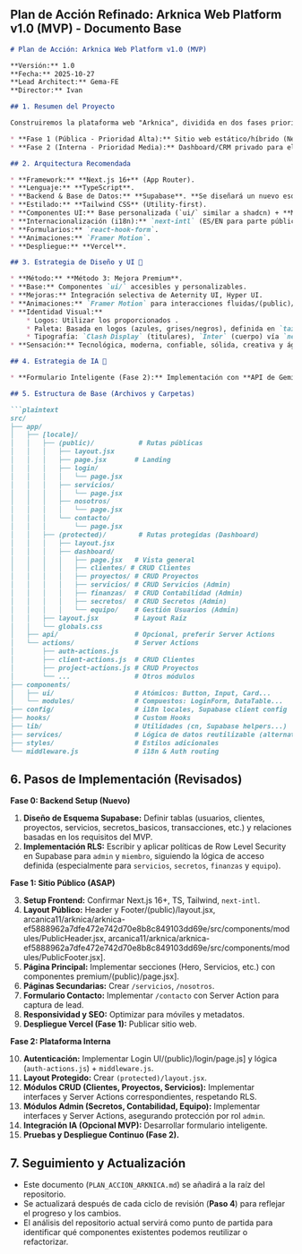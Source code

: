 

## Plan de Acción Refinado: Arknica Web Platform v1.0 (MVP) - Documento Base

````markdown
# Plan de Acción: Arknica Web Platform v1.0 (MVP)

**Versión:** 1.0
**Fecha:** 2025-10-27
**Lead Architect:** Gema-FE
**Director:** Ivan

## 1. Resumen del Proyecto

Construiremos la plataforma web "Arknica", dividida en dos fases priorizadas:

* **Fase 1 (Pública - Prioridad Alta):** Sitio web estático/híbrido (Next.js SSG/ISR), moderno, optimizado para SEO, enfocado en marketing, presentación de servicios y **captura de leads** para emprendedores y PYMEs.
* **Fase 2 (Interna - Prioridad Media):** Dashboard/CRM privado para el equipo Arknica (Next.js App Router). MVP incluye: **Gestión de Clientes (CRM)**, **Gestión de Proyectos**, **Catálogo de Servicios**, **Gestión básica de Secretos** (API Keys, .env) y **Módulo de Contabilidad Fundamental** (ingresos, gastos, suscripciones). Se priorizará la seguridad con **Supabase RLS** y **Next.js Server Actions**.

## 2. Arquitectura Recomendada

* **Framework:** **Next.js 16+** (App Router).
* **Lenguaje:** **TypeScript**.
* **Backend & Base de Datos:** **Supabase**. **Se diseñará un nuevo esquema de base de datos y políticas RLS desde cero**, basado en los requerimientos funcionales de este plan, tomando inspiración del `manual_backedn.md` pero adaptándolo a las necesidades del MVP.
* **Estilado:** **Tailwind CSS** (Utility-first).
* **Componentes UI:** Base personalizada (`ui/` similar a shadcn) + **Mejora Premium** (Aeternity UI, Hyper UI).
* **Internacionalización (i18n):** `next-intl` (ES/EN para parte pública).
* **Formularios:** `react-hook-form`.
* **Animaciones:** `Framer Motion`.
* **Despliegue:** **Vercel**.

## 3. Estrategia de Diseño y UI 🎨

* **Método:** **Método 3: Mejora Premium**.
* **Base:** Componentes `ui/` accesibles y personalizables.
* **Mejoras:** Integración selectiva de Aeternity UI, Hyper UI.
* **Animaciones:** `Framer Motion` para interacciones fluidas/(public)/page.jsx].
* **Identidad Visual:**
    * Logos: Utilizar los proporcionados .
    * Paleta: Basada en logos (azules, grises/negros), definida en `tailwind.config.mjs`, con soporte **modo oscuro**/globals.css, arcanica11/arknica/arknica-ef5888962a7dfe472e742d70e8b8c849103dd69e/tailwind.config.mjs].
    * Tipografía: `Clash Display` (titulares), `Inter` (cuerpo) vía `next/font`/layout.jsx, arcanica11/arknica/arknica-ef5888962a7dfe472e742d70e8b8c849103dd69e/tailwind.config.mjs].
* **Sensación:** Tecnológica, moderna, confiable, sólida, creativa y ágil.

## 4. Estrategia de IA 🤖

* **Formulario Inteligente (Fase 2):** Implementación con **API de Gemini** vía **Server Action** para procesar la entrada del cliente, resumir necesidades y sugerir servicios.

## 5. Estructura de Base (Archivos y Carpetas)

```plaintext
src/
├── app/
│   ├── [locale]/
│   │   ├── (public)/           # Rutas públicas
│   │   │   ├── layout.jsx
│   │   │   ├── page.jsx       # Landing
│   │   │   ├── login/
│   │   │   │   └── page.jsx
│   │   │   ├── servicios/
│   │   │   │   └── page.jsx
│   │   │   ├── nosotros/
│   │   │   │   └── page.jsx
│   │   │   └── contacto/
│   │   │       └── page.jsx
│   │   ├── (protected)/        # Rutas protegidas (Dashboard)
│   │   │   ├── layout.jsx
│   │   │   ├── dashboard/
│   │   │   │   ├── page.jsx   # Vista general
│   │   │   │   ├── clientes/ # CRUD Clientes
│   │   │   │   ├── proyectos/ # CRUD Proyectos
│   │   │   │   ├── servicios/ # CRUD Servicios (Admin)
│   │   │   │   ├── finanzas/  # CRUD Contabilidad (Admin)
│   │   │   │   ├── secretos/  # CRUD Secretos (Admin)
│   │   │   │   └── equipo/    # Gestión Usuarios (Admin)
│   │   ├── layout.jsx         # Layout Raíz
│   │   └── globals.css
│   ├── api/                   # Opcional, preferir Server Actions
│   └── actions/               # Server Actions
│       ├── auth-actions.js
│       ├── client-actions.js  # CRUD Clientes
│       ├── project-actions.js # CRUD Proyectos
│       └── ...                # Otros módulos
├── components/
│   ├── ui/                    # Atómicos: Button, Input, Card...
│   └── modules/               # Compuestos: LoginForm, DataTable...
├── config/                    # i18n locales, Supabase client config
├── hooks/                     # Custom Hooks
├── lib/                       # Utilidades (cn, Supabase helpers...)
├── services/                  # Lógica de datos reutilizable (alternativa a actions)
├── styles/                    # Estilos adicionales
└── middleware.js              # i18n & Auth routing
````

## 6\. Pasos de Implementación (Revisados)

**Fase 0: Backend Setup (Nuevo)**

1.  **Diseño de Esquema Supabase:** Definir tablas (usuarios, clientes, proyectos, servicios, secretos\_basicos, transacciones, etc.) y relaciones basadas en los requisitos del MVP.
2.  **Implementación RLS:** Escribir y aplicar políticas de Row Level Security en Supabase para `admin` y `miembro`, siguiendo la lógica de acceso definida (especialmente para `servicios`, `secretos`, `finanzas` y `equipo`).

**Fase 1: Sitio Público (ASAP)**

3.  **Setup Frontend:** Confirmar Next.js 16+, TS, Tailwind, `next-intl`.
4.  **Layout Público:** Header y Footer/(public)/layout.jsx, arcanica11/arknica/arknica-ef5888962a7dfe472e742d70e8b8c849103dd69e/src/components/modules/PublicHeader.jsx, arcanica11/arknica/arknica-ef5888962a7dfe472e742d70e8b8c849103dd69e/src/components/modules/PublicFooter.jsx].
5.  **Página Principal:** Implementar secciones (Hero, Servicios, etc.) con componentes premium/(public)/page.jsx].
6.  **Páginas Secundarias:** Crear `/servicios`, `/nosotros`.
7.  **Formulario Contacto:** Implementar `/contacto` con Server Action para captura de lead.
8.  **Responsividad y SEO:** Optimizar para móviles y metadatos.
9.  **Despliegue Vercel (Fase 1):** Publicar sitio web.

**Fase 2: Plataforma Interna**

10. **Autenticación:** Implementar Login UI/(public)/login/page.js] y lógica (`auth-actions.js`) + `middleware.js`.
11. **Layout Protegido:** Crear `(protected)/layout.jsx`.
12. **Módulos CRUD (Clientes, Proyectos, Servicios):** Implementar interfaces y Server Actions correspondientes, respetando RLS.
13. **Módulos Admin (Secretos, Contabilidad, Equipo):** Implementar interfaces y Server Actions, asegurando protección por rol `admin`.
14. **Integración IA (Opcional MVP):** Desarrollar formulario inteligente.
15. **Pruebas y Despliegue Continuo (Fase 2).**

## 7\. Seguimiento y Actualización

  * Este documento (`PLAN_ACCION_ARKNICA.md`) se añadirá a la raíz del repositorio.
  * Se actualizará después de cada ciclo de revisión (**Paso 4**) para reflejar el progreso y los cambios.
  * El análisis del repositorio actual servirá como punto de partida para identificar qué componentes existentes podemos reutilizar o refactorizar.

